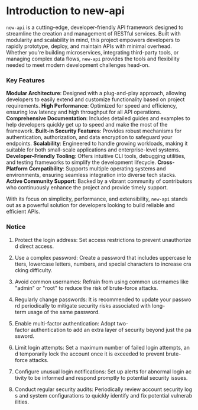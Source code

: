 # Introduction to new-api

`new-api` is a cutting-edge, developer-friendly API framework designed to streamline the creation and management of RESTful services. Built with modularity and scalability in mind, this project empowers developers to rapidly prototype, deploy, and maintain APIs with minimal overhead. Whether you're building microservices, integrating third-party tools, or managing complex data flows, `new-api` provides the tools and flexibility needed to meet modern development challenges head-on.

### Key Features

**Modular Architecture**: Designed with a plug-and-play approach, allowing developers to easily extend and customize functionality based on project requirements.
**High Performance**: Optimized for speed and efficiency, ensuring low latency and high throughput for all API operations.
**Comprehensive Documentation**: Includes detailed guides and examples to help developers quickly get up to speed and make the most of the framework.
**Built-in Security Features**: Provides robust mechanisms for authentication, authorization, and data encryption to safeguard your endpoints.
**Scalability**: Engineered to handle growing workloads, making it suitable for both small-scale applications and enterprise-level systems.
**Developer-Friendly Tooling**: Offers intuitive CLI tools, debugging utilities, and testing frameworks to simplify the development lifecycle.
**Cross-Platform Compatibility**: Supports multiple operating systems and environments, ensuring seamless integration into diverse tech stacks.
**Active Community Support**: Backed by a vibrant community of contributors who continuously enhance the project and provide timely support.

With its focus on simplicity, performance, and extensibility, `new-api` stands out as a powerful solution for developers looking to build reliable and efficient APIs.

### Notice

1.  Protect the login address: Set access restrictions to prevent unauthorized direct access.
    
2.  Use a complex password: Create a password that includes uppercase letters, lowercase letters, numbers, and special characters to increase cracking difficulty.
    
3.  Avoid common usernames: Refrain from using common usernames like "admin" or "root" to reduce the risk of brute-force attacks.
    
4.  Regularly change passwords: It is recommended to update your password periodically to mitigate security risks associated with long-term usage of the same password.
    
5.  Enable multi-factor authentication: Adopt two-factor authentication to add an extra layer of security beyond just the password.
    
6.  Limit login attempts: Set a maximum number of failed login attempts, and temporarily lock the account once it is exceeded to prevent brute-force attacks.
    
7.  Configure unusual login notifications: Set up alerts for abnormal login activity to be informed and respond promptly to potential security issues.
    
8.  Conduct regular security audits: Periodically review account security logs and system configurations to quickly identify and fix potential vulnerabilities.
        